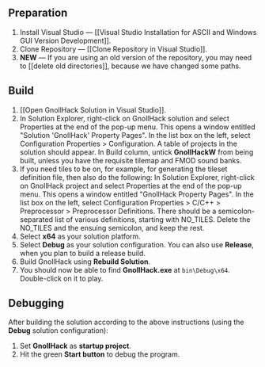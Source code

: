 ## Preparation

1. Install Visual Studio — [[Visual Studio Installation for ASCII and Windows GUI Version Development]].
2. Clone Repository — [[Clone Repository in Visual Studio]].
3. **NEW** — If you are using an old version of the repository, you may need to [[delete old directories]], because we have changed some paths.

## Build

1. [[Open GnollHack Solution in Visual Studio]].
2. In Solution Explorer, right-click on GnollHack solution and select Properties at the end of the pop-up menu. This opens a window entitled "Solution 'GnollHack' Property Pages". In the list box on the left, select Configuration Properties > Configuration. A table of projects in the solution should appear. In Build column, untick **GnollHackW** from being built, unless you have the requisite tilemap and FMOD sound banks.
3. If you need tiles to be on, for example, for generating the tileset definition file, then also do the following: In Solution Explorer, right-click on GnollHack project and select Properties at the end of the pop-up menu. This opens a window entitled "GnollHack Property Pages". In the list box on the left, select Configuration Properties > C/C++ > Preprocessor > Preprocessor Definitions. There should be a semicolon-separated list of various definitions, starting with NO_TILES. Delete the NO_TILES and the ensuing semicolon, and keep the rest.
4. Select **x64** as your solution platform.
5. Select **Debug** as your solution configuration. You can also use **Release**, when you plan to build a release build.
6. Build GnollHack using **Rebuild Solution**.
7. You should now be able to find **GnollHack.exe** at `bin\Debug\x64`. Double-click on it to play.

## Debugging

After building the solution according to the above instructions (using the **Debug** solution configuration):

1. Set **GnollHack** as **startup project**.
2. Hit the green **Start button** to debug the program.

